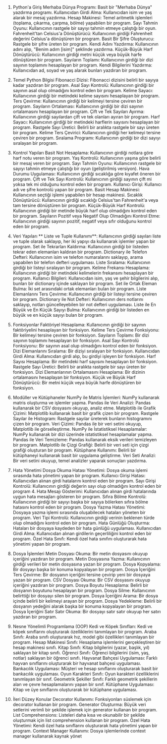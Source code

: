 1. Python'a Giriş
Merhaba Dünya Programı: Basit bir "Merhaba Dünya" yazdırma programı.
Kullanıcıdan Girdi Alma: Kullanıcıdan isim ve yaş alarak bir mesaj yazdırma.
Hesap Makinesi: Temel aritmetik işlemleri (toplama, çıkarma, çarpma, bölme) yapabilen bir program.
Sayı Tahmin Oyunu: Kullanıcının rastgele bir sayıyı tahmin etmeye çalıştığı bir oyun.
Fahrenheit'tan Celsius'a Dönüştürücü: Kullanıcının girdiği Fahrenheit değerini Celsius'a dönüştüren bir program.
Basit Bir Şifre Oluşturucu: Rastgele bir şifre üreten bir program.
Kendi Adını Yazdırma: Kullanıcının adını alıp, "Benim adım [isim]" şeklinde yazdırma.
Küçük-Büyük Harf Dönüştürücü: Kullanıcının girdiği metni küçük veya büyük harfe dönüştüren bir program.
Sayıların Toplamı: Kullanıcının girdiği bir dizi sayının toplamını hesaplayan bir program.
Kendi Bilgilerini Yazdırma: Kullanıcıdan ad, soyad ve yaş alarak bunları yazdıran bir program.


2. Temel Python Bilgisi
Fibonacci Dizisi: Fibonacci dizisini belirli bir sayıya kadar yazdıran bir program.
Asal Sayı Kontrolü: Kullanıcının girdiği bir sayının asal olup olmadığını kontrol eden bir program.
Kelime Sayacı: Kullanıcının girdiği bir metindeki kelime sayısını hesaplayan bir program.
Ters Çevirme: Kullanıcının girdiği bir kelimeyi tersine çeviren bir program.
Sayıların Ortalaması: Kullanıcının girdiği bir dizi sayının ortalamasını hesaplayan bir program.
Çift ve Tek Sayıları Ayırma: Kullanıcının girdiği sayılardan çift ve tek olanları ayıran bir program.
Harf Sayacı: Kullanıcının girdiği bir metindeki harflerin sayısını hesaplayan bir program.
Rastgele Sayı Üretici: Belirli bir aralıkta rastgele bir sayı üreten bir program.
Kelime Ters Çevirici: Kullanıcının girdiği her kelimeyi tersine çeviren bir program.
Sıralama Programı: Kullanıcının girdiği bir dizi sayıyı sıralayan bir program.
3. Kontrol Yapıları
Basit Not Hesaplama: Kullanıcının girdiği notlara göre harf notu veren bir program.
Yaş Kontrolü: Kullanıcının yaşına göre belirli bir mesaj veren bir program.
Sayı Tahmin Oyunu: Kullanıcının rastgele bir sayıyı tahmin etmeye çalıştığı bir oyun (geliştirilmiş versiyon).
Hava Durumu Uygulaması: Kullanıcının girdiği sıcaklığa göre kıyafet öneren bir program.
Çift ve Tek Sayı Kontrolü: Kullanıcının girdiği sayının çift mi yoksa tek mi olduğunu kontrol eden bir program.
Kullanıcı Girişi: Kullanıcı adı ve şifre kontrolü yapan bir program.
Basit Hesap Makinesi: Kullanıcının seçtiği işlemi yapabilen bir hesap makinesi.
Sıcaklık Dönüştürücü: Kullanıcının girdiği sıcaklığı Celsius'tan Fahrenheit'a veya tam tersine dönüştüren bir program.
Küçük-Büyük Harf Kontrolü: Kullanıcının girdiği bir metinde büyük harf olup olmadığını kontrol eden bir program.
Sayıların Pozitif veya Negatif Olup Olmadığını Kontrol Etme: Kullanıcının girdiği sayının pozitif, negatif veya sıfır olduğunu kontrol eden bir program.
4. Veri Yapıları
** Liste ve Tuple Kullanımı**: Kullanıcının girdiği sayıları liste ve tuple olarak saklayıp, her iki yapıyı da kullanarak işlemler yapan bir program.
Set ile Tekrarları Kaldırma: Kullanıcının girdiği bir listeden tekrar eden elemanları kaldıran bir program.
Dictionary ile Telefon Defteri: Kullanıcının isim ve telefon numaralarını saklayıp, arama yapabilen bir telefon defteri uygulaması.
Liste Sıralama: Kullanıcının girdiği bir listeyi sıralayan bir program.
Kelime Frekansı Hesaplama: Kullanıcının girdiği bir metindeki kelimelerin frekansını hesaplayan bir program.
Kullanıcı Bilgileri: Kullanıcıdan isim, yaş ve şehir bilgilerini alıp, bunları bir dictionary içinde saklayan bir program.
Set ile Ortak Eleman Bulma: İki set arasındaki ortak elemanları bulan bir program.
Liste Elemanlarını Ters Çevirme: Kullanıcının girdiği bir listeyi tersine çeviren bir program.
Dictionary ile Not Defteri: Kullanıcının ders notlarını saklayıp, notları güncelleyebilen bir not defteri uygulaması.
Liste ile En Büyük ve En Küçük Sayıyı Bulma: Kullanıcının girdiği bir listeden en büyük ve en küçük sayıyı bulan bir program.
5. Fonksiyonlar
Faktöriyel Hesaplama: Kullanıcının girdiği bir sayının faktöriyelini hesaplayan bir fonksiyon.
Kelime Ters Çevirme Fonksiyonu: Bir kelimeyi tersine çeviren bir fonksiyon.
Sayıların Toplamı: Bir dizi sayının toplamını hesaplayan bir fonksiyon.
Asal Sayı Kontrolü Fonksiyonu: Bir sayının asal olup olmadığını kontrol eden bir fonksiyon.
Dizi Elemanlarını Sıralama: Bir diziyi sıralayan bir fonksiyon.
Kullanıcıdan Girdi Alma: Kullanıcıdan girdi alıp, bu girdiyi işleyen bir fonksiyon.
Harf Sayısı Hesaplama: Bir metindeki harf sayısını hesaplayan bir fonksiyon.
Rastgele Sayı Üretici: Belirli bir aralıkta rastgele bir sayı üreten bir fonksiyon.
Dizi Elemanlarının Ortalamasını Hesaplama: Bir dizinin ortalamasını hesaplayan bir fonksiyon.
Küçük ve Büyük Harf Dönüştürücü: Bir metni küçük veya büyük harfe dönüştüren bir fonksiyon.
6. Modüller ve Kütüphaneler
NumPy ile Matris İşlemleri: NumPy kullanarak matris oluşturma ve işlemler yapma.
Pandas ile Veri Analizi: Pandas kullanarak bir CSV dosyasını okuyup, analiz etme.
Matplotlib ile Grafik Çizimi: Matplotlib kullanarak basit bir grafik çizen bir program.
Rastgele Sayılar ile Histogram: Rastgele sayılar üreterek bunların histogramını çizen bir program.
Veri Çizimi: Pandas ile bir veri setini okuyup, Matplotlib ile görselleştirme.
NumPy ile İstatistiksel Hesaplamalar: NumPy kullanarak bir dizi üzerinde istatistiksel hesaplamalar yapma.
Pandas ile Veri Temizleme: Pandas kullanarak eksik verileri temizleyen bir program.
Matplotlib ile Çizgi Grafiği: Belirli bir veri seti için çizgi grafiği oluşturan bir program.
Kütüphane Kullanımı: Belirli bir kütüphaneyi kullanarak basit bir uygulama geliştirme.
Veri Seti Analizi: Bir veri setini okuyup, temel analizler yaparak sonuçları yazdırma.
7. Hata Yönetimi
Dosya Okuma Hatası Yönetimi: Dosya okuma işlemi sırasında hata yönetimi yapan bir program.
Kullanıcı Girişi Hatası: Kullanıcıdan alınan girdi hatalarını kontrol eden bir program.
Sayı Girişi Kontrolü: Kullanıcının girdiği değerin sayı olup olmadığını kontrol eden bir program 4. Hata Mesajı Gösterimi: Kullanıcıdan alınan girdi hatalarında uygun hata mesajları gösteren bir program.
Sıfıra Bölme Kontrolü: Kullanıcının girdiği bir sayıyı başka bir sayıya bölerken sıfıra bölme hatasını kontrol eden bir program.
Dosya Yazma Hatası Yönetimi: Dosyaya yazma işlemi sırasında oluşabilecek hataları yöneten bir program.
Veri Tipi Kontrolü: Kullanıcının girdiği verinin beklenen türde olup olmadığını kontrol eden bir program.
Hata Günlüğü Oluşturma: Hataları bir dosyaya kaydeden bir hata günlüğü uygulaması.
Kullanıcıdan Girdi Alma: Kullanıcıdan alınan girdilerin geçerliliğini kontrol eden bir program.
Özel Hata Sınıfı: Kendi özel hata sınıfını oluşturarak hata yönetimi yapan bir program.
8. Dosya İşlemleri
Metin Dosyası Okuma: Bir metin dosyasını okuyup içeriğini yazdıran bir program.
Metin Dosyasına Yazma: Kullanıcının girdiği verileri bir metin dosyasına yazan bir program.
Dosya Kopyalama: Bir dosyayı başka bir konuma kopyalayan bir program.
Dosya İçeriğini Ters Çevirme: Bir dosyanın içeriğini tersine çevirip yeni bir dosyaya yazan bir program.
CSV Dosyası Okuma: Bir CSV dosyasını okuyup içeriğini yazdıran bir program.
Dosya Boyutu Hesaplama: Belirli bir dosyanın boyutunu hesaplayan bir program.
Dosya Silme: Kullanıcının belirttiği bir dosyayı silen bir program.
Dosya İçeriğini Arama: Bir dosya içinde belirli bir kelimeyi arayan bir program.
Dosya Yedekleme: Belirli bir dosyanın yedeğini alarak başka bir konuma kopyalayan bir program.
Dosya İçeriğini Satır Satır Okuma: Bir dosyayı satır satır okuyup her satırı yazdıran bir program.
9. Nesne Yönelimli Programlama (OOP)
Kedi ve Köpek Sınıfları: Kedi ve köpek sınıflarını oluşturarak özelliklerini tanımlayan bir program.
Araba Sınıfı: Araba sınıfı oluşturarak hız, model gibi özellikleri tanımlayan bir program.
Hesap Makinesi Sınıfı: Hesaplama işlemlerini gerçekleştiren bir hesap makinesi sınıfı.
Kitap Sınıfı: Kitap bilgilerini (yazar, başlık, yıl) saklayan bir kitap sınıfı.
Öğrenci Sınıfı: Öğrenci bilgilerini (isim, yaş, notlar) saklayan bir öğrenci sınıfı.
Hayvanat Bahçesi Uygulaması: Farklı hayvan sınıflarını oluşturarak bir hayvanat bahçesi uygulaması.
Bankacılık Uygulaması: Müşteri ve hesap sınıflarını oluşturarak basit bir bankacılık uygulaması.
Oyun Karakteri Sınıfı: Oyun karakteri özelliklerini tanımlayan bir sınıf.
Geometrik Şekiller Sınıfı: Farklı geometrik şekillerin alan ve çevre hesaplamalarını yapan bir sınıf.
Kütüphane Uygulaması: Kitap ve üye sınıflarını oluşturarak bir kütüphane uygulaması.
10. İleri Düzey Konular
Decorator Kullanımı: Fonksiyonları süslemek için decorator kullanan bir program.
Generator Oluşturma: Büyük veri setlerini verimli bir şekilde işlemek için generator kullanan bir program.
List Comprehensions: Listeleri daha kısa ve okunabilir bir şekilde oluşturmak için list comprehension kullanan bir program.
Özel Hata Yönetimi: Kendi özel hata sınıflarını oluşturarak hata yönetimi yapan bir program.
Context Manager Kullanımı: Dosya işlemlerinde context manager kullanarak kaynak yönet